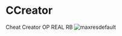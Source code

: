 # CCreator
Cheat Creator OP REAL RB
![maxresdefault](https://github.com/user-attachments/assets/bcdc6d9b-21dd-4918-abb1-fa48747f0163)
